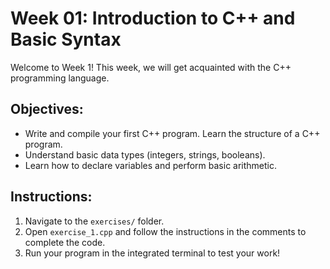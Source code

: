 # Week 01: Introduction to C++ and Basic Syntax

Welcome to Week 1! This week, we will get acquainted with the C++ programming language.

## Objectives:
- Write and compile your first C++ program. Learn the structure of a C++ program.
- Understand basic data types (integers, strings, booleans).
- Learn how to declare variables and perform basic arithmetic.

## Instructions:
1. Navigate to the `exercises/` folder.
2. Open `exercise_1.cpp` and follow the instructions in the comments to complete the code.
3. Run your program in the integrated terminal to test your work!
